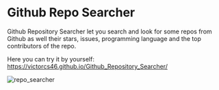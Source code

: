# Github Repo Searcher

Github Repository Searcher let you search and look for some repos from Github as well their stars, issues, programming language
and the top contributors of the repo.

Here you can try it by yourself: https://victorcs46.github.io/Github_Repository_Searcher/

![repo_searcher](https://user-images.githubusercontent.com/55243440/145293398-7a6eac12-bc19-4177-92c5-5a6dccb68c65.png)

